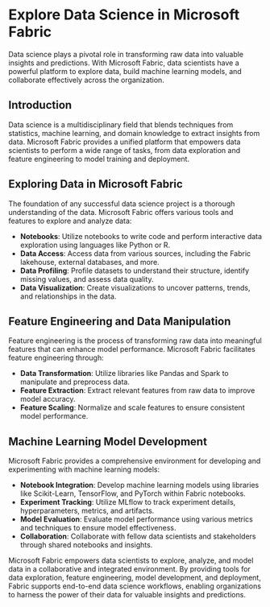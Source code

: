 # Explore Data Science in Microsoft Fabric

Data science plays a pivotal role in transforming raw data into valuable insights and predictions. With Microsoft Fabric, data scientists have a powerful platform to explore data, build machine learning models, and collaborate effectively across the organization.

## Introduction

Data science is a multidisciplinary field that blends techniques from statistics, machine learning, and domain knowledge to extract insights from data. Microsoft Fabric provides a unified platform that empowers data scientists to perform a wide range of tasks, from data exploration and feature engineering to model training and deployment.

## Exploring Data in Microsoft Fabric

The foundation of any successful data science project is a thorough understanding of the data. Microsoft Fabric offers various tools and features to explore and analyze data:

- **Notebooks**: Utilize notebooks to write code and perform interactive data exploration using languages like Python or R.
- **Data Access**: Access data from various sources, including the Fabric lakehouse, external databases, and more.
- **Data Profiling**: Profile datasets to understand their structure, identify missing values, and assess data quality.
- **Data Visualization**: Create visualizations to uncover patterns, trends, and relationships in the data.

## Feature Engineering and Data Manipulation

Feature engineering is the process of transforming raw data into meaningful features that can enhance model performance. Microsoft Fabric facilitates feature engineering through:

- **Data Transformation**: Utilize libraries like Pandas and Spark to manipulate and preprocess data.
- **Feature Extraction**: Extract relevant features from raw data to improve model accuracy.
- **Feature Scaling**: Normalize and scale features to ensure consistent model performance.

## Machine Learning Model Development

Microsoft Fabric provides a comprehensive environment for developing and experimenting with machine learning models:

- **Notebook Integration**: Develop machine learning models using libraries like Scikit-Learn, TensorFlow, and PyTorch within Fabric notebooks.
- **Experiment Tracking**: Utilize MLflow to track experiment details, hyperparameters, metrics, and artifacts.
- **Model Evaluation**: Evaluate model performance using various metrics and techniques to ensure model effectiveness.
- **Collaboration**: Collaborate with fellow data scientists and stakeholders through shared notebooks and insights.

Microsoft Fabric empowers data scientists to explore, analyze, and model data in a collaborative and integrated environment. By providing tools for data exploration, feature engineering, model development, and deployment, Fabric supports end-to-end data science workflows, enabling organizations to harness the power of their data for valuable insights and predictions.
